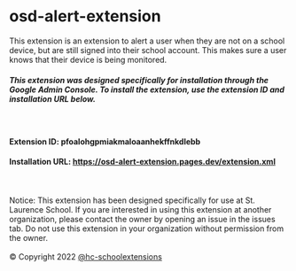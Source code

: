 # osd-alert-extension
This extension is an extension to alert a user when they are not on a school device, but are still signed into their school account. This makes sure a user knows that their device is being monitored.
<br>
##### This extension was designed specifically for installation through the Google Admin Console. To install the extension, use the extension ID and installation URL below.
<br>

#### Extension ID: pfoalohgpmiakmaloaanhekffnkdlebb

#### Installation URL: https://osd-alert-extension.pages.dev/extension.xml

<br><br>
Notice: This extension has been designed specifically for use at St. Laurence School. If you are interested in using this extension at another organization, please contact the owner by opening an issue in the issues tab. Do not use this extension in your organization without permission from the owner.
<br><br>
&copy; Copyright 2022 [@hc-schoolextensions](https://github.com/hc-schoolextensions '@hc-schoolextensions')